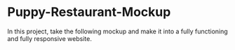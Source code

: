 # Puppy-Restaurant-Mockup
In this project, take the following mockup and make it into a fully functioning and fully responsive website.
